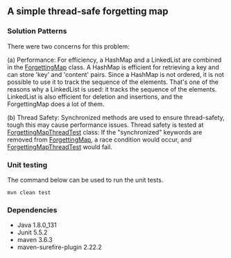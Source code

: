 ## A simple thread-safe forgetting map


### Solution Patterns

There were two concerns for this problem: 

(a) Performance: For efficiency, a HashMap and a LinkedList are combined in the [ForgettingMap](https://github.com/keremkocak5/forgettingmap/blob/master/src/main/java/com/kerem/ForgettingMap.java) class. A HashMap is efficient  for retrieving a key and can store 'key' and 'content' pairs. Since a HashMap is not ordered, it is not possible to use it to track the sequence of the elements. That's one of the reasons why a LinkedList is used: it tracks the sequence of the elements. LinkedList is also efficient for deletion and insertions, and the ForgettingMap does a lot of them. 
                 
(b) Thread Safety: Synchronized methods are used to ensure thread-safety, tough this may cause performance issues. Thread safety is tested at [ForgettingMapThreadTest](https://github.com/keremkocak5/forgettingmap/blob/master/src/test/java/com/kerem/ForgettingMapThreadTest.java) class: If the "synchronized" keywords are removed from [ForgettingMap](https://github.com/keremkocak5/forgettingmap/blob/master/src/main/java/com/kerem/ForgettingMap.java), a race condition would occur, and  [ForgettingMapThreadTest](https://github.com/keremkocak5/forgettingmap/blob/master/src/test/java/com/kerem/ForgettingMapThreadTest.java) would fail.    

### Unit testing

The command below can be used to run the unit tests.
```
mvn clean test
```

### Dependencies 
- Java 1.8.0_131 
- Junit 5.5.2
- maven 3.6.3
- maven-surefire-plugin 2.22.2